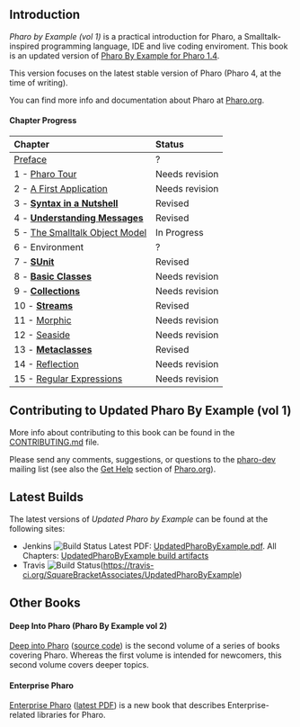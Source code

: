 ## Introduction

*Pharo by Example (vol 1)* is a practical introduction for Pharo, a Smalltalk-inspired programming language, IDE and live coding enviroment. This book is an updated version of [Pharo By Example for Pharo 1.4](https://github.com/SquareBracketAssociates/PharoByExample-english). 

This version focuses on the latest stable version of Pharo (Pharo 4, at the time of writing).

You can find more info and documentation about Pharo at [Pharo.org](http://pharo.org/).

#### Chapter Progress

Chapter | Status
:-------|:------
[Preface](Preface/) | ?
1 - [Pharo Tour](PharoTour) | Needs revision
2 - [A First Application](FirstApplication/) | Needs revision
3 - **[Syntax in a Nutshell](SyntaxNutshell/)** | Revised
4 - **[Understanding Messages](UnderstandingMessage/)** | Revised
5 - [The Smalltalk Object Model](SmalltalkObjectModel/) | In Progress
6 - Environment | ?
7 - **[SUnit](SUnit/)** | Revised
8 - **[Basic Classes](BasicClasses/)** | Needs revision
9 - **[Collections](Collections/)** | Needs revision
10 - **[Streams](Streams/)** | Revised
11 - [Morphic](Morphic/) | Needs revision
12 - [Seaside](Seaside/) | Needs revision
13 - **[Metaclasses](Metaclasses/)** | Revised
14 - [Reflection](Reflection/) | Needs revision
15 - [Regular Expressions](Regex/) | Needs revision

## Contributing to Updated Pharo By Example (vol 1)

More info about contributing to this book can be found in the [CONTRIBUTING.md](CONTRIBUTING.md) file.

Please send any comments, suggestions, or questions to the [pharo-dev](http://lists.pharo.org/mailman/listinfo/pharo-users_lists.pharo.org) mailing list (see also the [Get Help](http://www.pharo.org/community) section of [Pharo.org](http://www.pharo.org/)).

## Latest Builds

The latest versions of *Updated Pharo by Example* can be found at the following sites:

* Jenkins ![Build Status](https://ci.inria.fr/pharo-contribution/buildStatus/icon?job=UpdatedPharoByExample) 
    Latest PDF: [UpdatedPharoByExample.pdf](https://ci.inria.fr/pharo-contribution/view/Books/job/UpdatedPharoByExample/lastSuccessfulBuild/artifact/book-result/UpdatedPharoByExample.pdf). All Chapters: [UpdatedPharoByExample build artifacts](https://ci.inria.fr/pharo-contribution/job/UpdatedPharoByExample/lastSuccessfulBuild/artifact/)
* Travis ![Build Status](https://travis-ci.org/SquareBracketAssociates/UpdatedPharoByExample.svg?branch=master)(https://travis-ci.org/SquareBracketAssociates/UpdatedPharoByExample)

## Other Books
#### Deep Into Pharo (Pharo By Example vol 2)
[Deep into Pharo](http://www.deepintopharo.com/) ([source code](https://gforge.inria.fr/scm/viewvc.php/PharoByExampleTwo-Eng/?root=pharobooks)) is the second volume of a series of books covering Pharo. Whereas the first volume is intended for newcomers, this second volume covers deeper topics. 

#### Enterprise Pharo
[Enterprise Pharo](https://github.com/SquareBracketAssociates/EnterprisePharo) ([latest PDF](https://ci.inria.fr/pharo-contribution/job/PharoForTheEnterprise/lastSuccessfulBuild/artifact/EnterprisePharo.pdf)) is a new book that describes Enterprise-related libraries for Pharo.